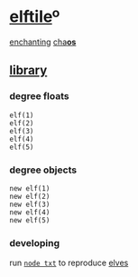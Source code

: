 # [elftile](https://s9a.page/elftile)º

[enchanting](color.css) [cha<b>os</b>](chaos.css)

## [library](elf.js)

### degree floats

```
elf(1)
elf(2)
elf(3)
elf(4)
elf(5)
```

### degree objects

```
new elf(1)
new elf(2)
new elf(3)
new elf(4)
new elf(5)
```

### developing

run [`node txt`](txt.js) to reproduce [elves](elf.txt)
